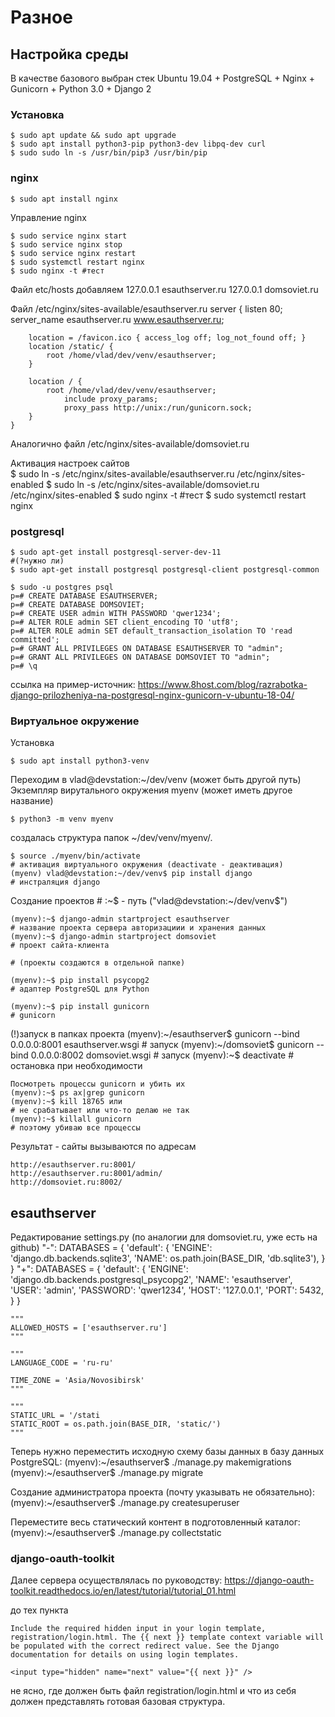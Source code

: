 # Разное

## Настройка среды

В качестве базового выбран стек Ubuntu 19.04 + PostgreSQL + Nginx + Gunicorn + Python 3.0 + Django 2

### Установка

    $ sudo apt update && sudo apt upgrade
    $ sudo apt install python3-pip python3-dev libpq-dev curl
    $ sudo sudo ln -s /usr/bin/pip3 /usr/bin/pip

### nginx

    $ sudo apt install nginx

Управление nginx

    $ sudo service nginx start
    $ sudo service nginx stop
    $ sudo service nginx restart 
    $ sudo systemctl restart nginx      
    $ sudo nginx -t #тест

Файл etc/hosts добавляем
    127.0.0.1	esauthserver.ru
    127.0.0.1	domsoviet.ru

Файл /etc/nginx/sites-available/esauthserver.ru
    server {
        listen 80;
        server_name esauthserver.ru www.esauthserver.ru;

        location = /favicon.ico { access_log off; log_not_found off; }
        location /static/ {
            root /home/vlad/dev/venv/esauthserver;
        }

        location / {
            root /home/vlad/dev/venv/esauthserver;
                include proxy_params;
                proxy_pass http://unix:/run/gunicorn.sock;
        }
    }    
Аналогично файл /etc/nginx/sites-available/domsoviet.ru

Активация настроек сайтов    
    $ sudo ln -s /etc/nginx/sites-available/esauthserver.ru /etc/nginx/sites-enabled
    $ sudo ln -s /etc/nginx/sites-available/domsoviet.ru /etc/nginx/sites-enabled
    $ sudo nginx -t #тест
    $ sudo systemctl restart nginx      
    
### postgresql

    $ sudo apt-get install postgresql-server-dev-11                        #(?нужно ли)
    $ sudo apt-get install postgresql postgresql-client postgresql-common

    $ sudo -u postgres psql
    p=# CREATE DATABASE ESAUTHSERVER;
    p=# CREATE DATABASE DOMSOVIET;
    p=# CREATE USER admin WITH PASSWORD 'qwer1234';
    p=# ALTER ROLE admin SET client_encoding TO 'utf8';
    p=# ALTER ROLE admin SET default_transaction_isolation TO 'read committed';
    p=# GRANT ALL PRIVILEGES ON DATABASE ESAUTHSERVER TO "admin";
    p=# GRANT ALL PRIVILEGES ON DATABASE DOMSOVIET TO "admin";
    p=# \q

ссылка на пример-источник:
https://www.8host.com/blog/razrabotka-django-prilozheniya-na-postgresql-nginx-gunicorn-v-ubuntu-18-04/

### Виртуальное окружение

Установка    

    $ sudo apt install python3-venv

Переходим в vlad@devstation:~/dev/venv (может быть другой путь)
Экземпляр вирутального окружения myenv (может иметь другое название)
  
    $ python3 -m venv myenv

создалась структура папок ~/dev/venv/myenv/.

    $ source ./myenv/bin/activate                                                # активация виртуального окружения (deactivate - деактивация)
    (myenv) vlad@devstation:~/dev/venv$ pip install django                       # инстраляция django

Создание проектов
    # :~$ - путь ("vlad@devstation:~/dev/venv$")
    
    (myenv):~$ django-admin startproject esauthserver                              # название проекта сервера авторизациии и хранения данных 
    (myenv):~$ django-admin startproject domsoviet                                 # проект сайта-клиента
                                                                                   # (проекты создаются в отдельной папке)
    
    (myenv):~$ pip install psycopg2                                                # адаптер PostgreSQL для Python  

    (myenv):~$ pip install gunicorn                                                # gunicorn


(!)запуск в папках проекта 
    (myenv):~/esauthserver$ gunicorn --bind 0.0.0.0:8001 esauthserver.wsgi         # запуск
    (myenv):~/domsoviet$ gunicorn --bind 0.0.0.0:8002 domsoviet.wsgi               # запуск
    (myenv):~$ deactivate                                                          # остановка при необходимости
    
    Посмотреть процессы gunicorn и убить их
    (myenv):~$ ps ax|grep gunicorn
    (myenv):~$ kill 18765 или                                                 # не срабатывает или что-то делаю не так
    (myenv):~$ killall gunicorn                                               # поэтому убиваю все процессы 

Результат - сайты вызываются по адресам

    http://esauthserver.ru:8001/
    http://esauthserver.ru:8001/admin/
    http://domsoviet.ru:8002/

## esauthserver

Редактирование settings.py (по аналогии для domsoviet.ru, уже есть на github)
    "-":
    DATABASES = {
        'default': {
            'ENGINE': 'django.db.backends.sqlite3',
            'NAME': os.path.join(BASE_DIR, 'db.sqlite3'),
        }
    }
    "+":
    DATABASES = {
        'default': {
            'ENGINE': 'django.db.backends.postgresql_psycopg2',
            'NAME': 'esauthserver',
            'USER': 'admin',
            'PASSWORD': 'qwer1234',
            'HOST': '127.0.0.1',
            'PORT': 5432,
        }
    }

    """
    ALLOWED_HOSTS = ['esauthserver.ru']
    """

    """
    LANGUAGE_CODE = 'ru-ru'

    TIME_ZONE = 'Asia/Novosibirsk'
    """

    """
    STATIC_URL = '/stati
    STATIC_ROOT = os.path.join(BASE_DIR, 'static/')
    """

Теперь нужно переместить исходную схему базы данных в базу данных PostgreSQL:
    (myenv):~/esauthserver$ ./manage.py makemigrations
    (myenv):~/esauthserver$ ./manage.py migrate

Создание администратора проекта (почту указывать не обязательно):
    (myenv):~/esauthserver$ ./manage.py createsuperuser

Переместите весь статический контент в подготовленный каталог:
    (myenv):~/esauthserver$ ./manage.py collectstatic    


### django-oauth-toolkit
Далее сервера осуществлялась по руководству:
https://django-oauth-toolkit.readthedocs.io/en/latest/tutorial/tutorial_01.html

до тех пункта

    Include the required hidden input in your login template, registration/login.html. The {{ next }} template context variable will be populated with the correct redirect value. See the Django documentation for details on using login templates.

    <input type="hidden" name="next" value="{{ next }}" />

не ясно, где должен быть файл registration/login.html и что из себя должен представлять готовая базовая структура.

